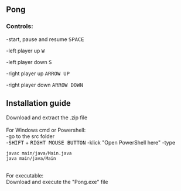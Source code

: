 ## Pong
### Controls:

-start, pause and resume <kbd>SPACE</kbd>

-left player up <kbd>W</kbd>

-left player down <kbd>S</kbd>
 
-right player up <kbd>ARROW UP</kbd>

-right player down <kbd>ARROW DOWN</kbd>

## Installation guide
Download and extract the .zip file <br> <br>
For Windows cmd or Powershell: <br>
-go to the src folder <br>
-<kbd>SHIFT</kbd> + <kbd>RIGHT MOUSE BUTTON</kbd>
-klick "Open PowerShell here"
-type
```
javac main/java/Main.java
java main/java/Main
```
<br>
For executable: <br>
Download and execute the "Pong.exe" file
